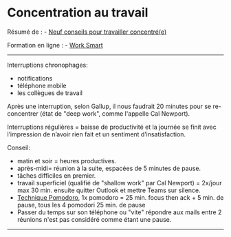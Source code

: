 # Concentration au travail

Résumé de : - [Neuf conseils pour travailler concentré(e)](https://www.swisscom.ch/fr/b2bmag/new-way-of-working/maintenir-le-cap-sur-le-travail/?campID=EM_NL_SBI_231102)

Formation en ligne : - [Work Smart](https://business.scapp.swisscom.com/fr/worksmart/elearning-worksmart.html)

---

Interruptions chronophages:

- notifications  
- téléphone mobile  
- les collègues de travail

Après une interruption, selon Gallup, il nous faudrait 20 minutes pour se re-concentrer (état de "deep work", comme l'appelle Cal Newport).

Interruptions régulières = baisse de productivité et la journée se finit avec l’impression de n’avoir rien fait et un sentiment d’insatisfaction.

Conseil:

- matin et soir = heures productives.  
- après-midi= réunion à la suite, espacées de 5 minutes de pause.  
- tâches difficiles en premier.  
- travail superficiel (qualifié de "shallow work" par Cal Newport) = 2x/jour max 30 min. ensuite quitter Outlook et mettre Teams sur silence.  
- [Technique Pomodoro](https://fr.wikipedia.org/wiki/Technique_Pomodoro), 1x pomodoro = 25 min. focus then ack + 5 min. de pause, tous les 4 pomodori 25 min. de pause  
- Passer du temps sur son téléphone ou "vite" répondre aux mails entre 2 réunions n'est pas considéré comme étant une pause.

---
